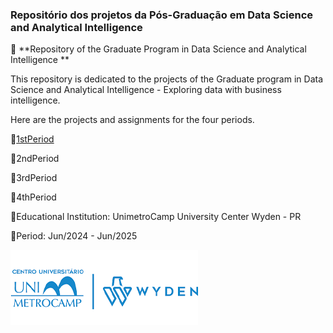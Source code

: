 <h3>Repositório dos projetos da Pós-Graduação em Data Science and Analytical Intelligence</h3>



:small_orange_diamond: **Repository of the Graduate Program in Data Science and Analytical Intelligence **

This repository is dedicated to the  projects of the Graduate program in Data Science and Analytical Intelligence - Exploring data with business intelligence. 

Here are the projects and assignments for the four periods.

:pushpin:[1stPeriod](1_Periodo)

:pushpin:2ndPeriod

:pushpin:3rdPeriod

:pushpin:4thPeriod

:closed_book:Educational Institution: UnimetroCamp University Center Wyden - PR

📅Period: Jun/2024 - Jun/2025

![logo_img/wyden_logo.png](logo_img/wyden_logo.png)
